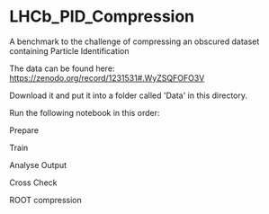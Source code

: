 # LHCb_PID_Compression
A benchmark to the challenge of compressing an obscured dataset containing Particle Identification

The data can be found here: https://zenodo.org/record/1231531#.WyZSQFOFO3V

Download it and put it into a folder called 'Data' in this directory.

Run the following notebook in this order:


Prepare

Train

Analyse Output

Cross Check

ROOT compression
